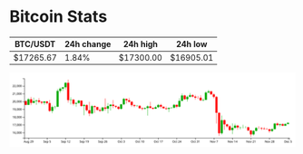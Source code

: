 # Bitcoin Stats

BTC/USDT|24h change|24h high|24h low|
|---|---|---|---|
|$17265.67|1.84%|$17300.00|$16905.01|

<img src="./chart.svg">
